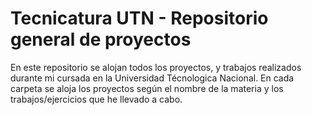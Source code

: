 # Tecnicatura UTN - Repositorio general de proyectos

En este repositorio se alojan todos los proyectos, y trabajos realizados durante mi cursada en la Universidad Técnologica Nacional. En cada carpeta se aloja los proyectos según el nombre de la materia y los trabajos/ejercicios que he llevado a cabo.
